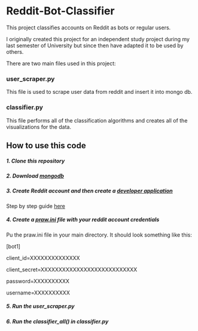 # Reddit-Bot-Classifier

This project classifies accounts on Reddit as bots or regular users.

I originally created this project for an independent study project during my last semester of University but since then have adapted it to be used by others.

There are two main files used in this project:

### user_scraper.py

This file is used to scrape user data from reddit and insert it into mongo db.


### classifier.py

This file performs all of the classification algorithms and creates all of the visualizations for the data.

## How to use this code

##### 1. Clone this repository

##### 2. Download [mongodb](https://www.mongodb.com/download-center/community)

##### 3. Create Reddit account and then create a [developer application](https://www.reddit.com/prefs/apps)
Step by step guide [here](https://github.com/reddit-archive/reddit/wiki/OAuth2)

##### 4. Create a [praw.ini](https://praw.readthedocs.io/en/latest/getting_started/configuration/prawini.html) file with your reddit account credentials
Pu the praw.ini file in your main directory. It should look something like this:

[bot1]

client_id=XXXXXXXXXXXXXX

client_secret=XXXXXXXXXXXXXXXXXXXXXXXXXXX

password=XXXXXXXXXX

username=XXXXXXXXXX

##### 5. Run the user_scraper.py

##### 6. Run the classifier_all() in classifier.py